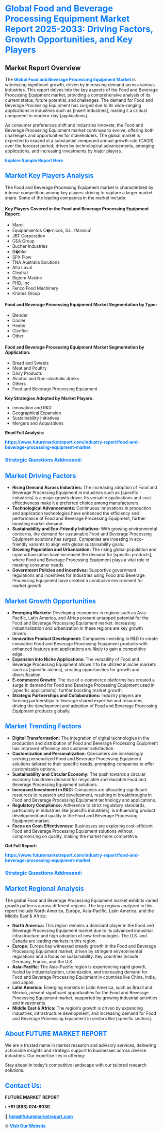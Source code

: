 <h1 style="color: #007BFF;">Global Food and Beverage Processing Equipment Market Report 2025-2033: Driving Factors, Growth Opportunities, and Key Players</h1>

<section id="overview">
<h2>Market Report Overview</h2>
<p>The <a href="https://www.futuremarketreport.com/industry-report/food-and-beverage-processing-equipment-market" style="color: #007BFF; text-decoration: none;"><strong>Global Food and Beverage Processing Equipment Market</strong></a> is witnessing significant growth, driven by increasing demand across various industries. This report delves into the key aspects of the Food and Beverage Processing Equipment market, providing a comprehensive analysis of its current status, future potential, and challenges. The demand for Food and Beverage Processing Equipment has surged due to its wide-ranging applications in industries such as [insert industries], making it a critical component in modern-day [applications].</p>
<p>As consumer preferences shift and industries innovate, the Food and Beverage Processing Equipment market continues to evolve, offering both challenges and opportunities for stakeholders. The global market is expected to expand at a substantial compound annual growth rate (CAGR) over the forecast period, driven by technological advancements, emerging applications, and increasing investments by major players.</p>
</section>

<section id="overview">
<p><a href="https://www.futuremarketreport.com/request-sample/reportId=128521" style="color: #007BFF; text-decoration: none;"><strong>Explore Sample Report Here</strong></a></p>
</section>

<section id="key-players">
<h2 style="color: #007BFF;">Market Key Players Analysis</h2>
<p>The Food and Beverage Processing Equipment market is characterized by intense competition among key players striving to capture a larger market share. Some of the leading companies in the market include:</p>
<h4>Key Players Covered in the Food and Beverage Processing Equipment Report:</h4>
<ul><li>Marel</li><li>Equipamientos C�rnicos, S.L. (Mainca)</li><li>JBT Corporation</li><li>GEA Group</li><li>Bucher Industries</li><li>B�hler</li><li>SPX Flow</li><li>TNA Australia Solutions</li><li>Alfa Laval</li><li>Clextral</li><li>Bigtem Makine</li><li>PHD, Inc</li><li>Fenco Food Machinery</li><li>Krones Group</li></ul>
<h4>Food and Beverage Processing Equipment Market Segmentation by Type:</h4>
<ul><li>Blender</li><li>Cooler</li><li>Heater</li><li>Clarifier</li><li>Other</li></ul>

<h4>Food and Beverage Processing Equipment Market Segmentation by Application:</h4>
<ul><li>Bread and Sweets</li><li>Meat and Poultry</li><li>Dairy Products</li><li>Alcohol and Non-alcoholic drinks</li><li>Others</li><li>Food and Beverage Processing Equipment</li></ul>
<p><strong>Key Strategies Adopted by Market Players:</strong></p>
<ul>
<li>Innovation and R&D</li>
<li>Geographical Expansion</li>
<li>Sustainability Initiatives</li>
<li>Mergers and Acquisitions</li>
</ul>
</section>

<section>
<p><strong>Read Full Analysis: </strong></p><a href="https://www.futuremarketreport.com/industry-report/food-and-beverage-processing-equipment-market" style="color: #007BFF; text-decoration: none;"><strong>https://www.futuremarketreport.com/industry-report/food-and-beverage-processing-equipment-market</strong></a>
<h3 style="color: #007BFF;">Strategic Questions Addressed:</h3>
</section>

<section id="driving-factors">
<h2 style="color: #007BFF;">Market Driving Factors</h2>
<ul>
<li><strong>Rising Demand Across Industries:</strong> The increasing adoption of Food and Beverage Processing Equipment in industries such as [specific industries] is a major growth driver. Its versatile applications and cost-effectiveness make it a preferred choice among manufacturers.</li>
<li><strong>Technological Advancements:</strong> Continuous innovations in production and application technologies have enhanced the efficiency and performance of Food and Beverage Processing Equipment, further boosting market demand.</li>
<li><strong>Sustainability and Eco-Friendly Initiatives:</strong> With growing environmental concerns, the demand for sustainable Food and Beverage Processing Equipment solutions has surged. Companies are investing in eco-friendly variants to align with global sustainability goals.</li>
<li><strong>Growing Population and Urbanization:</strong> The rising global population and rapid urbanization have increased the demand for [specific products], where Food and Beverage Processing Equipment plays a vital role in meeting consumer needs.</li>
<li><strong>Government Policies and Incentives:</strong> Supportive government regulations and incentives for industries using Food and Beverage Processing Equipment have created a conducive environment for market growth.</li>
</ul>
</section>

<section id="growth-opportunities">
<h2 style="color: #007BFF;">Market Growth Opportunities</h2>
<ul>
<li><strong>Emerging Markets:</strong> Developing economies in regions such as Asia-Pacific, Latin America, and Africa present untapped potential for the Food and Beverage Processing Equipment market. Increasing industrialization and urbanization in these regions are key growth drivers.</li>
<li><strong>Innovative Product Development:</strong> Companies investing in R&D to create innovative Food and Beverage Processing Equipment products with enhanced features and applications are likely to gain a competitive edge.</li>
<li><strong>Expansion into Niche Applications:</strong> The versatility of Food and Beverage Processing Equipment allows it to be utilized in niche markets such as [specific niches], creating opportunities for growth and diversification.</li>
<li><strong>E-commerce Growth:</strong> The rise of e-commerce platforms has created a surge in demand for Food and Beverage Processing Equipment used in [specific applications], further boosting market growth.</li>
<li><strong>Strategic Partnerships and Collaborations:</strong> Industry players are forming partnerships to leverage shared expertise and resources, driving the development and adoption of Food and Beverage Processing Equipment products globally.</li>
</ul>
</section>

<section id="trending-factors">
<h2 style="color: #007BFF;">Market Trending Factors</h2>
<ul>
<li><strong>Digital Transformation:</strong> The integration of digital technologies in the production and distribution of Food and Beverage Processing Equipment has improved efficiency and customer satisfaction.</li>
<li><strong>Customization and Personalization:</strong> Consumers are increasingly seeking personalized Food and Beverage Processing Equipment solutions tailored to their specific needs, prompting companies to offer customizable options.</li>
<li><strong>Sustainability and Circular Economy:</strong> The push towards a circular economy has driven demand for recyclable and reusable Food and Beverage Processing Equipment solutions.</li>
<li><strong>Increased Investment in R&D:</strong> Companies are allocating significant resources to research and development, resulting in breakthroughs in Food and Beverage Processing Equipment technology and applications.</li>
<li><strong>Regulatory Compliance:</strong> Adherence to strict regulatory standards, particularly in industries like [specific industries], is influencing product development and quality in the Food and Beverage Processing Equipment market.</li>
<li><strong>Focus on Cost-Effectiveness:</strong> Businesses are exploring cost-efficient Food and Beverage Processing Equipment solutions without compromising on quality, making the market more competitive.</li>
</ul>
</section>

<section>
<p><strong>Get Full Report: </strong></p><a href="https://www.futuremarketreport.com/industry-report/food-and-beverage-processing-equipment-market" style="color: #007BFF; text-decoration: none;"><strong>https://www.futuremarketreport.com/industry-report/food-and-beverage-processing-equipment-market</strong></a>
<h3 style="color: #007BFF;">Strategic Questions Addressed:</h3>
</section>


<section id="regional-analysis">
<h2 style="color: #007BFF;">Market Regional Analysis</h2>
<p>The global Food and Beverage Processing Equipment market exhibits varied growth patterns across different regions. The key regions analyzed in this report include North America, Europe, Asia-Pacific, Latin America, and the Middle East & Africa:</p>
<ul>
<li><strong>North America:</strong> This region remains a dominant player in the Food and Beverage Processing Equipment market due to its advanced industrial infrastructure and high adoption of new technologies. The U.S. and Canada are leading markets in this region.</li>
<li><strong>Europe:</strong> Europe has witnessed steady growth in the Food and Beverage Processing Equipment market, driven by stringent environmental regulations and a focus on sustainability. Key countries include Germany, France, and the U.K.</li>
<li><strong>Asia-Pacific:</strong> The Asia-Pacific region is experiencing rapid growth, fueled by industrialization, urbanization, and increasing demand for Food and Beverage Processing Equipment in countries like China, India, and Japan.</li>
<li><strong>Latin America:</strong> Emerging markets in Latin America, such as Brazil and Mexico, present significant opportunities for the Food and Beverage Processing Equipment market, supported by growing industrial activities and investments.</li>
<li><strong>Middle East & Africa:</strong> The region’s growth is driven by expanding industries, infrastructure development, and increasing demand for Food and Beverage Processing Equipment in sectors like [specific sectors].</li>
</ul>
</section>

<footer>
<h2 style="color: #007BFF;">About FUTURE MARKET REPORT</h2>
<p>We are a trusted name in market research and advisory services, delivering actionable insights and strategic support to businesses across diverse industries. Our expertise lies in offering:</p>

<p>Stay ahead in today’s competitive landscape with our tailored research solutions.</p>

<h2 style="color: #007BFF;">Contact Us:</h2>
<p><strong>FUTURE MARKET REPORT</strong></p>
<p>📞 <strong>+91 (883) 074-8030</strong></p>
<p>📧 <strong><a href="mailto:help@futuremarketreport.com" style="color: #007BFF;">help@futuremarketreport.com</a></strong></p>
<p>🌐 <strong><a href="https://www.futuremarketreport.com/" style="color: #007BFF;">Visit Our Website</a></strong></p>
</footer>